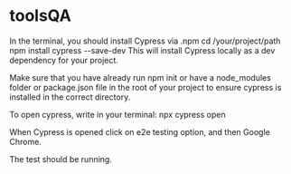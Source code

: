# toolsQA
In the terminal, you should install Cypress via .npm
cd /your/project/path
npm install cypress --save-dev
This will install Cypress locally as a dev dependency for your project.

Make sure that you have already run npm init or have a node_modules folder or package.json file in the root of your project to ensure cypress is installed in the correct directory.

To open cypress, write in your terminal: npx cypress open

When Cypress is opened click on e2e testing option, and then Google Chrome.

The test should be running.
